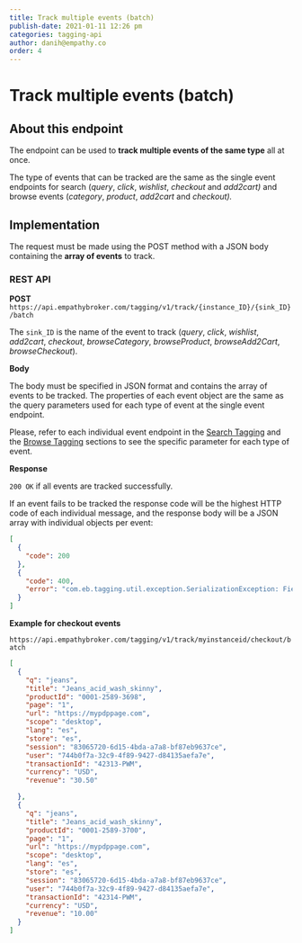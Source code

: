 ```yaml
---
title: Track multiple events (batch)
publish-date: 2021-01-11 12:26 pm
categories: tagging-api
author: danih@empathy.co
order: 4
---
```


# Track multiple events (batch)

## About this endpoint
The endpoint can be used to **track multiple events of the same type** all at once.

The type of events that can be tracked are the same as the single event endpoints for search (*query*, *click*, *wishlist*, *checkout* and *add2cart)* and browse events (*category*, *product*, *add2cart* and *checkout).*

## Implementation
The request must be made using the POST method with a JSON body containing the **array of events** to track.

### REST API
**POST** `https://api.empathybroker.com/tagging/v1/track/{instance_ID}/{sink_ID}/batch`

The `sink_ID` is the name of the event to track (*query*, *click*, *wishlist*, *add2cart*, *checkout*, *browseCategory*, *browseProduct*, *browseAdd2Cart*, *browseCheckout*).

**Body**

The body must be specified in JSON format and contains the array of events to be tracked. The properties of each event object are the same as the query parameters used for each type of event at the single event endpoint. 

Please, refer to each individual event endpoint in the [Search Tagging](/api-reference/tagging-api/tagging-api-search-tagging) and the [Browse Tagging](/api-reference/tagging-api/tagging-api-browse-tagging) sections to see the specific parameter for each type of event.

**Response**

`200 OK` if all events are tracked successfully. 

If an event fails to be tracked the response code will be the highest HTTP code of each individual message, and the response body will be a JSON array with individual objects per event:

```json
[
  {
    "code": 200
  }, 
  {
    "code": 400,
    "error": "com.eb.tagging.util.exception.SerializationException: Field [q] is mandatory and cannot be null or empty"
  } 
]
```

**Example for checkout events**

`https://api.empathybroker.com/tagging/v1/track/myinstanceid/checkout/batch`

```json
[
  {
    "q": "jeans",
    "title": "Jeans_acid_wash_skinny",
    "productId": "0001-2589-3698",
    "page": "1",
    "url": "https://mypdppage.com",
    "scope": "desktop",
    "lang": "es",
    "store": "es", 
    "session": "83065720-6d15-4bda-a7a8-bf87eb9637ce",
    "user": "744b0f7a-32c9-4f89-9427-d84135aefa7e",
    "transactionId": "42313-PWM",
    "currency": "USD",
    "revenue": "30.50"

  },
  {
    "q": "jeans",
    "title": "Jeans_acid_wash_skinny",
    "productId": "0001-2589-3700",
    "page": "1",
    "url": "https://mypdppage.com",
    "scope": "desktop",
    "lang": "es",
    "store": "es", 
    "session": "83065720-6d15-4bda-a7a8-bf87eb9637ce",
    "user": "744b0f7a-32c9-4f89-9427-d84135aefa7e",
    "transactionId": "42314-PWM",
    "currency": "USD",
    "revenue": "10.00"
  }
]
```

